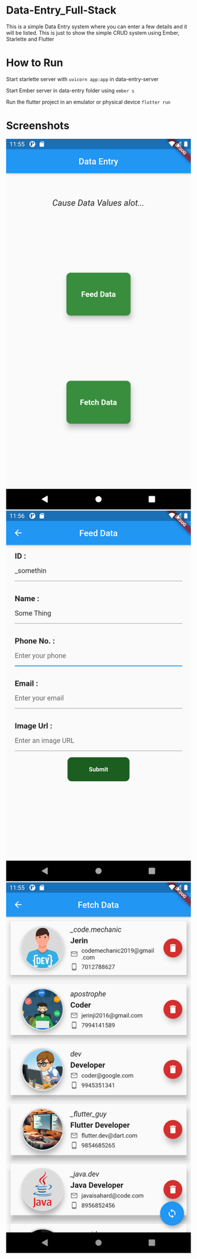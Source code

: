 # Data-Entry_Full-Stack

This is a simple Data Entry system where you can enter a few details and it will be listed.
This is just to show the simple CRUD system using Ember, Starlette and Flutter

# How to Run
Start starlette server with `uvicorn app:app` in data-entry-server

Start Ember server in data-entry folder using `ember s`

Run the flutter project in an emulator or physical device
`flutter run`


# Screenshots
![Alt text](/screenshots/m1.png?raw=true "Mobile ss-1")
![Alt text](/screenshots/m2.png?raw=true "Mobile ss-2")
![Alt text](/screenshots/m3.png?raw=true "Mobile ss-3")
